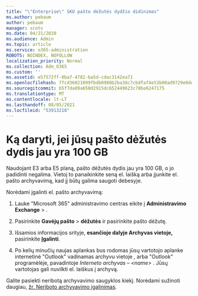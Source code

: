 ```yaml
---
title: "\"Enterprise\" SKU pašto dėžutės dydžio didinimas"
ms.author: pebaum
author: pebaum
manager: scotv
ms.date: 04/21/2020
ms.audience: Admin
ms.topic: article
ms.service: o365-administration
ROBOTS: NOINDEX, NOFOLLOW
localization_priority: Normal
ms.collection: Adm_O365
ms.custom: ''
ms.assetid: e57572ff-0ba7-4782-ba5d-cdac3142ea71
ms.openlocfilehash: 77cd36021099fbdb0980b2ba38c7cbdfaf4e53b00ad9729e0deb3396f88dd7e9
ms.sourcegitcommit: b5f7da89a650d2915dc652449623c78be6247175
ms.translationtype: MT
ms.contentlocale: lt-LT
ms.lasthandoff: 08/05/2021
ms.locfileid: "53913218"
---
```

# <a name="what-to-do-if-your-mailbox-size-is-already-100gb"></a>Ką daryti, jei jūsų pašto dėžutės dydis jau yra 100 GB

Naudojant E3 arba E5 planą, pašto dėžutės dydis jau yra 100 GB, o jo padidinti negalima. Vietoj to panaikinkite seną el. laišką arba įjunkite el. pašto archyvavimą, kad jį būtų galima saugoti debesyje. 
  
Norėdami įgalinti el. pašto archyvavimą:
  
1. Lauke "Microsoft 365" administravimo centras eikite į **Administravimo Exchange** \> . 
    
2. Pasirinkite **Gavėjų pašto** \> **dėžutės** ir pasirinkite pašto dėžutę. 
    
3. Išsamios informacijos srityje, **esančioje dalyje Archyvas vietoje,** pasirinkite **Įgalinti**. 
    
4. Po kelių minučių naujas aplankas bus rodomas jūsų vartotojo aplanke internetinė "Outlook" vadinamas archyvu vietoje *,* arba "Outlook" programėlėje, pavadintoje *Interneto archyvas – \<name\>* . Jūsų vartotojas gali nuvilkti el. laiškus į archyvą. 
    
Galite pasiekti neribotą archyvavimo saugyklos kiekį. Norėdami sužinoti daugiau, [žr. Neriboto archyvavimo įgalinimas](https://docs.microsoft.com/microsoft-365/compliance/enable-unlimited-archiving).
  

